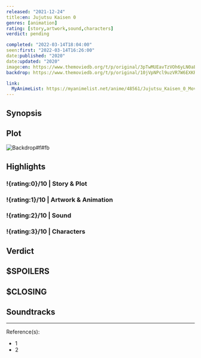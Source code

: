 ```yaml
---
released: "2021-12-24"
title:en: Jujutsu Kaisen 0
genres: [animation]
rating: [story,artwork,sound,characters]
verdict: pending

completed: "2022-03-14T18:04:00"
seen:first: "2022-03-14T16:26:00"
date:published: "2020"
date:updated: "2020"
image:en: https://www.themoviedb.org/t/p/original/3pTwMUEavTzVOh6yLN0aEwR7uSy.jpg
backdrop: https://www.themoviedb.org/t/p/original/10jVpNPcl9uzVR7W6EXKRyKLTXZ.jpg

link:
  MyAnimeList: https://myanimelist.net/anime/48561/Jujutsu_Kaisen_0_Movie
---
```



## Synopsis

## Plot

![Backdrop#f#fb](link "Source: TMDB")

## Highlights

### !{rating:0}/10 | Story & Plot

### !{rating:1}/10 | Artwork & Animation

### !{rating:2}/10 | Sound

### !{rating:3}/10 | Characters

## Verdict

## $SPOILERS

## $CLOSING

## Soundtracks

***
Reference(s):

- 1
- 2
